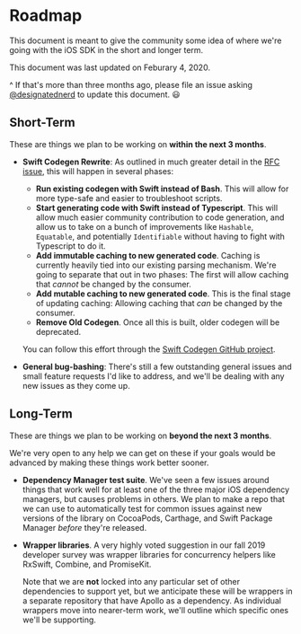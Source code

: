 # Roadmap

This document is meant to give the community some idea of where we're going with the iOS SDK in the short and longer term. 

This document was last updated on Feburary 4, 2020. 

^ If that's more than three months ago, please file an issue asking [@designatednerd](https://github.com/designatednerd) to update this document. 😃


## Short-Term

These are things we plan to be working on **within the next 3 months**.

- **Swift Codegen Rewrite**: As outlined in much greater detail in the [RFC issue](https://github.com/apollographql/apollo-ios/issues/939), this will happen in several phases:
    
    - **Run existing codegen with Swift instead of Bash**. This will allow for more type-safe and easier to troubleshoot scripts. 
    - **Start generating code with Swift instead of Typescript**. This will allow much easier community contribution to code generation, and allow us to take on a bunch of improvements like `Hashable`, `Equatable`, and potentially `Identifiable` without having to fight with Typescript to do it.
    - **Add immutable caching to new generated code**. Caching is currently heavily tied into our existing parsing mechanism. We're going to separate that out in two phases: The first will allow caching that *cannot* be changed by the consumer.
    - **Add mutable caching to new generated code**. This is the final stage of updating caching: Allowing caching that *can* be changed by the consumer.
    - **Remove Old Codegen**. Once all this is built, older codegen will be deprecated. 

    You can follow this effort through the [Swift Codegen GitHub project](https://github.com/apollographql/apollo-ios/projects/2).

- **General bug-bashing**: There's still a few outstanding general issues and small feature requests I'd like to address, and we'll be dealing with any new issues as they come up.


## Long-Term

These are things we plan to be working on **beyond the next 3 months**. 

We're very open to any help we can get on these if your goals would be advanced by making these things work better sooner.

- **Dependency Manager test suite**. We've seen a few issues around things that work well for at least one of the three major iOS dependency managers, but causes problems in others. We plan to make a repo that we can use to automatically test for common issues against new versions of the library on CocoaPods, Carthage, and Swift Package Manager *before* they're released.

- **Wrapper libraries**. A very highly voted suggestion in our fall 2019 developer survey was wrapper libraries for concurrency helpers like RxSwift, Combine, and PromiseKit. 

  Note that we are **not** locked into any particular set of other dependencies to support yet, but we anticipate these will be wrappers in a separate repository that have Apollo as a dependency. As individual wrappers move into nearer-term work, we'll outline which specific ones we'll be supporting.
